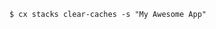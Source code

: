<!-- usedin: [ _includes/_inlines/Toolbelt/common/stacks/stacks_example-6.md] -->

```
$ cx stacks clear-caches -s "My Awesome App"
```

